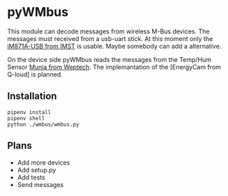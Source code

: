 # pyWMbus

This module can decode messages from wireless M-Bus devices. The messages must received from a usb-uart stick. At this moment only the [iM871A-USB from IMST](https://shop.imst.de/wireless-modules/usb-radio-products/10/im871a-usb-wireless-m-bus-usb-adapter-868-mhz) is usable. Maybe somebody can add a alternative.

On the device side pyWMbus reads the messages from the Temp/Hum Sensor [Munia from Weptech](https://www.weptech.de/en/wireless-m-bus/humidity-temperature-sensor-munia.html). The implemantation of the [EnergyCam from Q-loud] is planned.

## Installation

```
pipenv install
pipenv shell
python ./wmbus/wmbus.py
```

## Plans

- Add more devices
- Add setup.py
- Add tests
- Send messages
